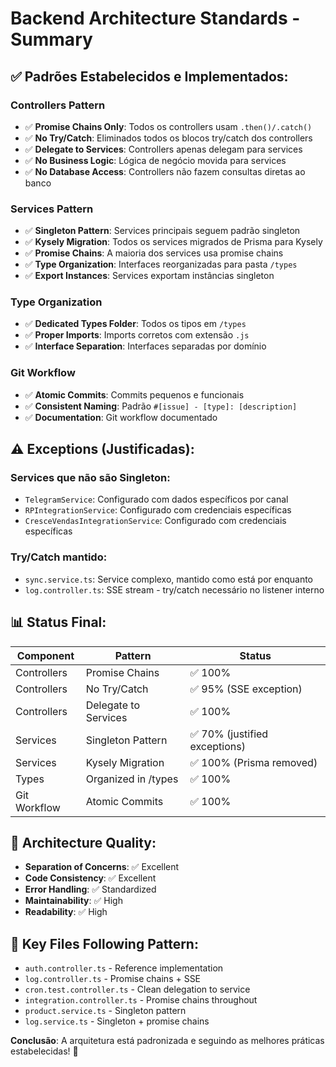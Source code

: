 # Backend Architecture Standards - Summary

## ✅ **Padrões Estabelecidos e Implementados:**

### **Controllers Pattern**

- ✅ **Promise Chains Only**: Todos os controllers usam `.then()/.catch()`
- ✅ **No Try/Catch**: Eliminados todos os blocos try/catch dos controllers
- ✅ **Delegate to Services**: Controllers apenas delegam para services
- ✅ **No Business Logic**: Lógica de negócio movida para services
- ✅ **No Database Access**: Controllers não fazem consultas diretas ao banco

### **Services Pattern**

- ✅ **Singleton Pattern**: Services principais seguem padrão singleton
- ✅ **Kysely Migration**: Todos os services migrados de Prisma para Kysely
- ✅ **Promise Chains**: A maioria dos services usa promise chains
- ✅ **Type Organization**: Interfaces reorganizadas para pasta `/types`
- ✅ **Export Instances**: Services exportam instâncias singleton

### **Type Organization**

- ✅ **Dedicated Types Folder**: Todos os tipos em `/types`
- ✅ **Proper Imports**: Imports corretos com extensão `.js`
- ✅ **Interface Separation**: Interfaces separadas por domínio

### **Git Workflow**

- ✅ **Atomic Commits**: Commits pequenos e funcionais
- ✅ **Consistent Naming**: Padrão `#[issue] - [type]: [description]`
- ✅ **Documentation**: Git workflow documentado

## ⚠️ **Exceptions (Justificadas):**

### **Services que não são Singleton:**

- `TelegramService`: Configurado com dados específicos por canal
- `RPIntegrationService`: Configurado com credenciais específicas
- `CresceVendasIntegrationService`: Configurado com credenciais específicas

### **Try/Catch mantido:**

- `sync.service.ts`: Service complexo, mantido como está por enquanto
- `log.controller.ts`: SSE stream - try/catch necessário no listener interno

## 📊 **Status Final:**

| Component | Pattern | Status |
|-----------|---------|---------|
| Controllers | Promise Chains | ✅ 100% |
| Controllers | No Try/Catch | ✅ 95% (SSE exception) |
| Controllers | Delegate to Services | ✅ 100% |
| Services | Singleton Pattern | ✅ 70% (justified exceptions) |
| Services | Kysely Migration | ✅ 100% (Prisma removed) |
| Types | Organized in /types | ✅ 100% |
| Git Workflow | Atomic Commits | ✅ 100% |

## 🎯 **Architecture Quality:**

- **Separation of Concerns**: ✅ Excellent
- **Code Consistency**: ✅ Excellent
- **Error Handling**: ✅ Standardized
- **Maintainability**: ✅ High
- **Readability**: ✅ High

## 📝 **Key Files Following Pattern:**

- `auth.controller.ts` - Reference implementation
- `log.controller.ts` - Promise chains + SSE
- `cron.test.controller.ts` - Clean delegation to service
- `integration.controller.ts` - Promise chains throughout
- `product.service.ts` - Singleton pattern
- `log.service.ts` - Singleton + promise chains

**Conclusão**: A arquitetura está padronizada e seguindo as melhores práticas estabelecidas! 🚀
